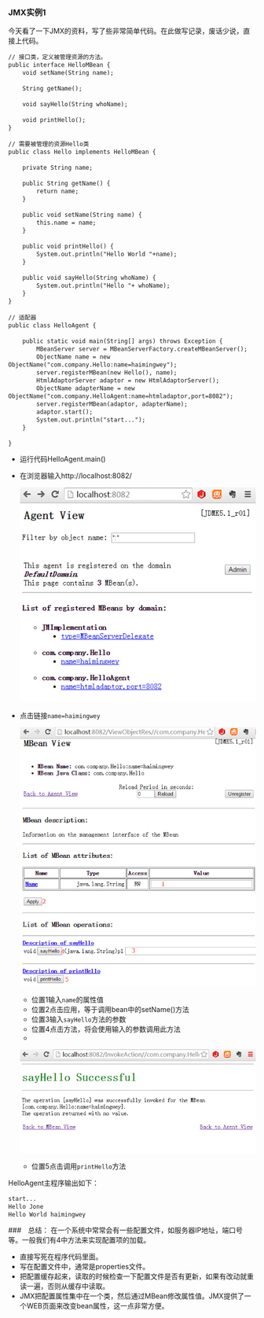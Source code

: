 ### JMX实例1

今天看了一下JMX的资料，写了些非常简单代码。在此做写记录，废话少说，直接上代码。

	// 接口类，定义被管理资源的方法。
	public interface HelloMBean {
	    void setName(String name);
	
	    String getName();
	
	    void sayHello(String whoName);
	
	    void printHello();
	}

	// 需要被管理的资源Hello类
	public class Hello implements HelloMBean {
	
	    private String name;
	
	    public String getName() {
	        return name;
	    }
	
	    public void setName(String name) {
	        this.name = name;
	    }
	
	    public void printHello() {
	        System.out.println("Hello World "+name);
	    }
	
	    public void sayHello(String whoName) {
	        System.out.println("Hello "+ whoName);
	    }
	}
	
	// 适配器
	public class HelloAgent {
	
	    public static void main(String[] args) throws Exception {
	        MBeanServer server = MBeanServerFactory.createMBeanServer();
	        ObjectName name = new ObjectName("com.company.Hello:name=haimingwey");
	        server.registerMBean(new Hello(), name);
	        HtmlAdaptorServer adaptor = new HtmlAdaptorServer();
	        ObjectName adapterName = new ObjectName("com.company.HelloAgent:name=htmladaptor,port=8082");
	        server.registerMBean(adaptor, adapterName);
	        adaptor.start();
	        System.out.println("start...");
	    }
	    
	}
	

- 运行代码HelloAgent.main()
- 在浏览器输入http://localhost:8082/

	![在浏览器输入http://localhost:8082/](./Figure/jmx/demo1-Agent-View.jpg)

- 点击链接`name=haimingwey`

	![MBean view Hello](./Figure/jmx/demo1-MBean-View-Hello.jpg)

	- 位置1输入`name`的属性值
	- 位置2点击应用，等于调用bean中的setName()方法
	- 位置3输入`sayHello`方法的参数
	- 位置4点击方法，将会使用输入的参数调用此方法
	- 
	![demo1-sayHello-Successful](./Figure/jmx/demo1-sayHello-Successful.jpg)

	- 位置5点击调用`printHello`方法

HelloAgent主程序输出如下：

	start...
	Hello Jone
	Hello World haimingwey

###　总结：
在一个系统中常常会有一些配置文件，如服务器IP地址，端口号等。一般我们有4中方法来实现配置项的加载。
- 直接写死在程序代码里面。
- 写在配置文件中，通常是properties文件。
- 把配置缓存起来，读取的时候检查一下配置文件是否有更新，如果有改动就重读一遍，否则从缓存中读取。
- JMX把配置属性集中在一个类，然后通过MBean修改属性值。JMX提供了一个WEB页面来改变bean属性，这一点非常方便。
